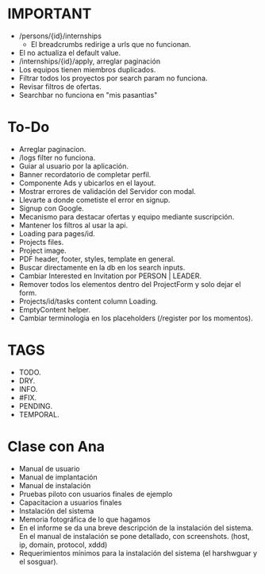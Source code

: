 # IMPORTANT

- /persons/{id}/internships
  - El breadcrumbs redirige a urls que no funcionan.
- El <FilterBar /> no actualiza el default value.
- /internships/{id}/apply, arreglar paginación
- Los equipos tienen miembros duplicados.
- Filtrar todos los proyectos por search param no funciona.
- Revisar filtros de ofertas.
- Searchbar no funciona en "mis pasantias"

# To-Do

- Arreglar paginacion.
- /logs filter no funciona.
- Guiar al usuario por la aplicación.
- Banner recordatorio de completar perfil.
- Componente Ads y ubicarlos en el layout.
- Mostrar errores de validación del Servidor con modal.
- Llevarte a donde cometiste el error en signup.
- Signup con Google.
- Mecanismo para destacar ofertas y equipo mediante suscripción.
- Mantener los filtros al usar la api.
- Loading para pages/id.
- Projects files.
- Project image.
- PDF header, footer, styles, template en general.
- Buscar directamente en la db en los search inputs.
- Cambiar Interested en Invitation por PERSON | LEADER.
- Remover todos los elementos dentro del ProjectForm y solo dejar el form.
- Projects/id/tasks content column Loading.
- EmptyContent helper.
- Cambiar terminologia en los placeholders (/register por los momentos).


# TAGS

- TODO.
- DRY.
- INFO.
- #FIX.
- PENDING.
- TEMPORAL.

# Clase con Ana

- Manual de usuario
- Manual de implantación
- Manual de instalación
- Pruebas piloto con usuarios finales de ejemplo
- Capacitacion a usuarios finales
- Instalación del sistema
- Memoria fotográfica de lo que hagamos
- En el informe se da una breve descripción de la instalación del sistema. En el manual de instalación se pone detallado, con screenshots. (host, ip, domain, protocol, xddd)
- Requerimientos mínimos para la instalación del sistema (el harshwguar y el sosguar).
